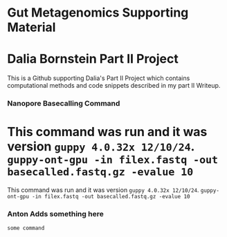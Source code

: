 # Gut Metagenomics Supporting Material

# Dalia Bornstein Part II Project

This is a Github supporting Dalia's Part II Project which contains computational methods and code snippets described in my part II Writeup.

### Nanopore Basecalling Command

This command was run and it was version `guppy 4.0.32x 12/10/24`. `guppy-ont-gpu -in filex.fastq -out basecalled.fastq.gz -evalue 10`
=======
This command was run and it was version `guppy 4.0.32x 12/10/24`.
`guppy-ont-gpu -in filex.fastq -out basecalled.fastq.gz -evalue 10`


### Anton Adds something here
`some command`
